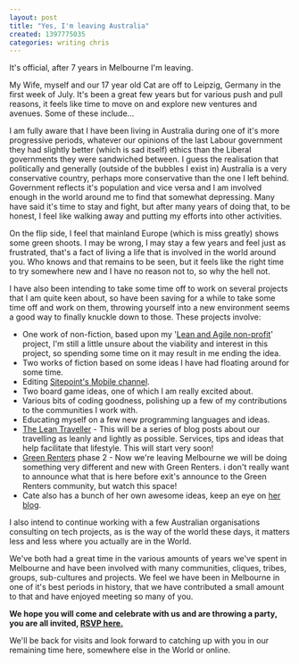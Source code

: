 ```yaml
---
layout: post
title: "Yes, I'm leaving Australia"
created: 1397775035
categories: writing chris
---
```


It's official, after 7 years in Melbourne I'm leaving.

My Wife, myself and our 17 year old Cat are off to Leipzig, Germany in the first week of July. It's been a great few years but for various push and pull reasons, it feels like time to move on and explore new ventures and avenues. Some of these include...

I am fully aware that I have been living in Australia during one of it's more progressive periods, whatever our opinions of the last Labour government they had slightly better (which is sad itself) ethics than the Liberal governments they were sandwiched between. I guess the realisation that politically and generally (outside of the bubbles I exist in) Australia is a very conservative country, perhaps more conservative than the one I left behind. Government reflects it's population and vice versa and I am involved enough in the world around me to find that somewhat depressing. Many have said it's time to stay and fight, but after many years of doing that, to be honest, I feel like walking away and putting my efforts into other activities.

On the flip side, I feel that mainland Europe (which is miss greatly) shows some green shoots. I may be wrong, I may stay a few years and feel just as frustrated, that's a fact of living a life that is involved in the world around you. Who knows and that remains to be seen, but it feels like the right time to try somewhere new and I have no reason not to, so why the hell not.

I have also been intending to take some time off to work on several projects that I am quite keen about, so have been saving for a while to take some time off and work on them, throwing yourself into a new environment seems a good way to finally knuckle down to those. These projects involve:

- One work of non-fiction, based upon my '<a href="http://theleanagilenonprofit.com" target="_blank">Lean and Agile non-profit</a>' project, I'm still a little unsure about the viability and interest in this project, so spending some time on it may result in me ending the idea.
- Two works of fiction based on some ideas I have had floating around for some time.
- Editing <a href="http://www.sitepoint.com/mobile/" target="_blank">Sitepoint's Mobile channel</a>.
- Two board game ideas, one of which I am really excited about.
- Various bits of coding goodness, polishing up a few of my contributions to the communities I work with.
- Educating myself on a few new programming languages and ideas.
- <a href="/tags/lean-traveller" target="_blank">The Lean Traveller</a> - This will be a series of blog posts about our travelling as leanly and lightly as possible. Services, tips and ideas that help facilitate that lifestyle. This will start very soon!
- <a href="http://greenrenters.org/" target="_blank">Green Renters</a> phase 2 - Now we're leaving Melbourne we will be doing something very different and new with Green Renters. i don't really want to announce what that is here before exit's announce to the Green Renters community, but watch this space!
- Cate also has a bunch of her own awesome ideas, keep an eye on <a href="http://consumingcate.blogspot.com.au/" target="_blank">her blog</a>.

I also intend to continue working with a few Australian organisations consulting on tech projects, as is the way of the world these days, it matters less and less where you actually are in the World.

We've both had a great time in the various amounts of years we've spent in Melbourne and have been involved with many communities, cliques, tribes, groups, sub-cultures and projects. We feel we have been in Melbourne in one of it's best periods in history, that we have contributed a small amount to that and have enjoyed meeting so many of you.

**We hope you will come and celebrate with us and are throwing a party, you are all invited, <a href="http://www.eventbrite.com.au/e/cate-chris-leaving-shindig-tickets-11132518663" target="_blank">RSVP here.</a>**

We'll be back for visits and look forward to catching up with you in our remaining time here, somewhere else in the World or online.
